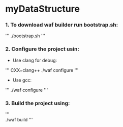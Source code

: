 # myDataStructure

### 1. To download waf builder run bootstrap.sh:

'''
./bootstrap.sh
'''

### 2. Configure the project usin:<br/>
* Use clang for debug:<br/>

'''
CXX=clang++ ./waf configure
'''

* Use gcc:<br/>

'''
./waf configure
'''

### 3. Build the project using:

'''  
./waf build
'''
